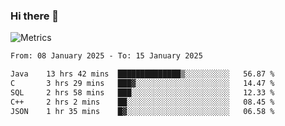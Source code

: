 ### Hi there 👋

![Metrics](https://github.com/radoapx/radoapx/blob/main/github-metrics.svg)

<!--START_SECTION:waka-->

```txt
From: 08 January 2025 - To: 15 January 2025

Java    13 hrs 42 mins  ██████████████▒░░░░░░░░░░   56.87 %
C       3 hrs 29 mins   ███▓░░░░░░░░░░░░░░░░░░░░░   14.47 %
SQL     2 hrs 58 mins   ███░░░░░░░░░░░░░░░░░░░░░░   12.33 %
C++     2 hrs 2 mins    ██░░░░░░░░░░░░░░░░░░░░░░░   08.45 %
JSON    1 hr 35 mins    █▓░░░░░░░░░░░░░░░░░░░░░░░   06.58 %
```

<!--END_SECTION:waka-->

<!--
**radoapx/radoapx** is a ✨ _special_ ✨ repository because its `README.md` (this file) appears on your GitHub profile.

Here are some ideas to get you started:

- 🔭 I’m currently working on ...
- 🌱 I’m currently learning ...
- 👯 I’m looking to collaborate on ...
- 🤔 I’m looking for help with ...
- 💬 Ask me about ...
- 📫 How to reach me: ...
- 😄 Pronouns: ...
- ⚡ Fun fact: ...
-->
